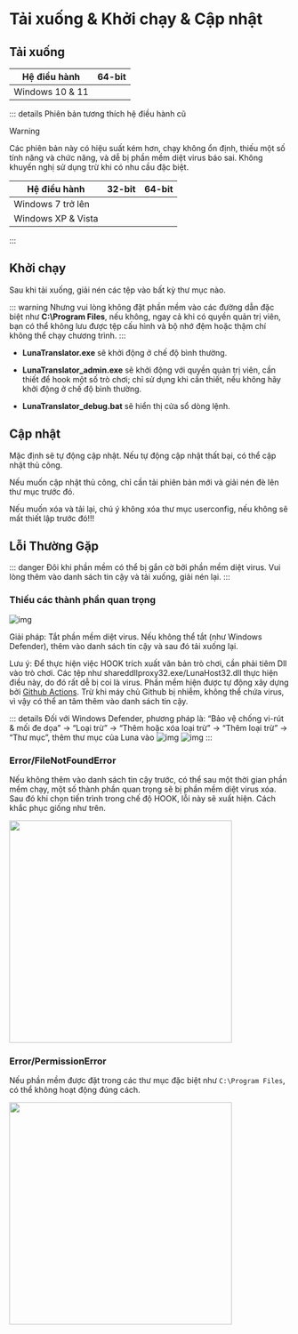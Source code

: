 # Tải xuống & Khởi chạy & Cập nhật

## Tải xuống

| Hệ điều hành | 64-bit |
| - | - |
| Windows 10 & 11 | <downloadbtn href="https://lunatranslator.org/Resource/DownloadLuna/x64_win10?doc=1"/> |

::: details Phiên bản tương thích hệ điều hành cũ  

>[!WARNING]  
Các phiên bản này có hiệu suất kém hơn, chạy không ổn định, thiếu một số tính năng và chức năng, và dễ bị phần mềm diệt virus báo sai. Không khuyến nghị sử dụng trừ khi có nhu cầu đặc biệt.

| Hệ điều hành | 32-bit | 64-bit |
| - | - | - |
| Windows 7 trở lên | <downloadbtn href="https://lunatranslator.org/Resource/DownloadLuna/x86_win7?doc=1"/> | <downloadbtn href="https://lunatranslator.org/Resource/DownloadLuna/x64_win7?doc=1"/> |
| Windows XP & Vista | <downloadbtn href="https://lunatranslator.org/Resource/DownloadLuna/x86_winxp?doc=1"/> | |

:::

## Khởi chạy

Sau khi tải xuống, giải nén các tệp vào bất kỳ thư mục nào.

::: warning
Nhưng vui lòng không đặt phần mềm vào các đường dẫn đặc biệt như **C:\Program Files**, nếu không, ngay cả khi có quyền quản trị viên, bạn có thể không lưu được tệp cấu hình và bộ nhớ đệm hoặc thậm chí không thể chạy chương trình.
:::

- **LunaTranslator.exe** sẽ khởi động ở chế độ bình thường.

- **LunaTranslator_admin.exe** sẽ khởi động với quyền quản trị viên, cần thiết để hook một số trò chơi; chỉ sử dụng khi cần thiết, nếu không hãy khởi động ở chế độ bình thường.

- **LunaTranslator_debug.bat** sẽ hiển thị cửa sổ dòng lệnh.

## Cập nhật

Mặc định sẽ tự động cập nhật. Nếu tự động cập nhật thất bại, có thể cập nhật thủ công.

Nếu muốn cập nhật thủ công, chỉ cần tải phiên bản mới và giải nén đè lên thư mục trước đó.

Nếu muốn xóa và tải lại, chú ý không xóa thư mục userconfig, nếu không sẽ mất thiết lập trước đó!!!


## Lỗi Thường Gặp

::: danger
Đôi khi phần mềm có thể bị gắn cờ bởi phần mềm diệt virus. Vui lòng thêm vào danh sách tin cậy và tải xuống, giải nén lại.
:::

### Thiếu các thành phần quan trọng

![img](https://image.lunatranslator.org/zh/cantstart/2.jpg) 

Giải pháp: Tắt phần mềm diệt virus. Nếu không thể tắt (như Windows Defender), thêm vào danh sách tin cậy và sau đó tải xuống lại.

Lưu ý: Để thực hiện việc HOOK trích xuất văn bản trò chơi, cần phải tiêm Dll vào trò chơi. Các tệp như shareddllproxy32.exe/LunaHost32.dll thực hiện điều này, do đó rất dễ bị coi là virus. Phần mềm hiện được tự động xây dựng bởi [Github Actions](https://github.com/HIllya51/LunaTranslator/actions). Trừ khi máy chủ Github bị nhiễm, không thể chứa virus, vì vậy có thể an tâm thêm vào danh sách tin cậy.

::: details Đối với Windows Defender, phương pháp là: “Bảo vệ chống vi-rút & mối đe dọa” -> “Loại trừ” -> “Thêm hoặc xóa loại trừ” -> “Thêm loại trừ” -> “Thư mục”, thêm thư mục của Luna vào
![img](https://image.lunatranslator.org/zh/cantstart/4.png) 
![img](https://image.lunatranslator.org/zh/cantstart/3.png) 
::: 

### Error/FileNotFoundError

Nếu không thêm vào danh sách tin cậy trước, có thể sau một thời gian phần mềm chạy, một số thành phần quan trọng sẽ bị phần mềm diệt virus xóa. Sau đó khi chọn tiến trình trong chế độ HOOK, lỗi này sẽ xuất hiện. Cách khắc phục giống như trên.

<img src="https://image.lunatranslator.org/zh/notfound.png" width=400>

### Error/PermissionError

Nếu phần mềm được đặt trong các thư mục đặc biệt như `C:\Program Files`, có thể không hoạt động đúng cách.

<img src="https://image.lunatranslator.org/zh/cantstart/6.png"  width=400>
